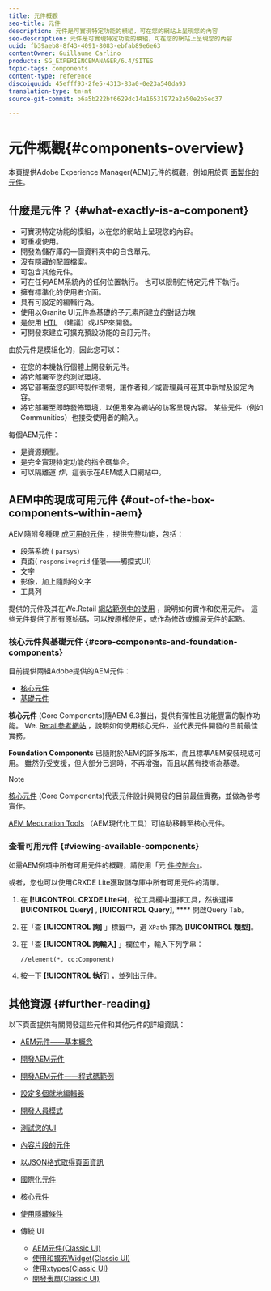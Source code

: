 ```yaml
---
title: 元件概觀
seo-title: 元件
description: 元件是可實現特定功能的模組，可在您的網站上呈現您的內容
seo-description: 元件是可實現特定功能的模組，可在您的網站上呈現您的內容
uuid: fb39aeb8-8f43-4091-8083-ebfab89e6e63
contentOwner: Guillaume Carlino
products: SG_EXPERIENCEMANAGER/6.4/SITES
topic-tags: components
content-type: reference
discoiquuid: 45efff93-2fe5-4313-83a0-0e23a540da93
translation-type: tm+mt
source-git-commit: b6a5b222bf6629dc14a16531972a2a50e2b5ed37

---
```



# 元件概觀{#components-overview}

本頁提供Adobe Experience Manager(AEM)元件的概觀，例如用於頁 [面製作的元件](/help/sites-authoring/default-components-foundation.md)。

## 什麼是元件？ {#what-exactly-is-a-component}

* 可實現特定功能的模組，以在您的網站上呈現您的內容。
* 可重複使用。
* 開發為儲存庫的一個資料夾中的自含單元。
* 沒有隱藏的配置檔案。
* 可包含其他元件。
* 可在任何AEM系統內的任何位置執行。 也可以限制在特定元件下執行。
* 擁有標準化的使用者介面。
* 具有可設定的編輯行為。
* 使用以Granite UI元件為基礎的子元素所建立的對話方塊
* 是使用 [HTL](https://helpx.adobe.com/experience-manager/htl/user-guide.html) （建議）或JSP來開發。
* 可開發來建立可擴充預設功能的自訂元件。

由於元件是模組化的，因此您可以：

* 在您的本機執行個體上開發新元件。
* 將它部署至您的測試環境。
* 將它部署至您的即時製作環境，讓作者和／或管理員可在其中新增及設定內容。
* 將它部署至即時發佈環境，以便用來為網站的訪客呈現內容。 某些元件（例如Communities）也接受使用者的輸入。

每個AEM元件：

* 是資源類型。
* 是完全實現特定功能的指令碼集合。
* 可以隔離運 *作*，這表示在AEM或入口網站中。

## AEM中的現成可用元件 {#out-of-the-box-components-within-aem}

AEM隨附多種現 [成可用的元件](/help/sites-authoring/default-components.md) ，提供完整功能，包括：

* 段落系統 ( `parsys`)
* 頁面( `responsivegrid` 僅限——觸控式UI)
* 文字
* 影像，加上隨附的文字
* 工具列

提供的元件及其在We.Retail [網站範例中的使用](/help/sites-developing/we-retail.md) ，說明如何實作和使用元件。 這些元件提供了所有原始碼，可以按原樣使用，或作為修改或擴展元件的起點。

### 核心元件與基礎元件 {#core-components-and-foundation-components}

目前提供兩組Adobe提供的AEM元件：

* [核心元件](https://docs.adobe.com/content/help/en/experience-manager-core-components/using/introduction.html)
* [基礎元件](/help/sites-authoring/default-components-foundation.md)

**核心元件** (Core Components)隨AEM 6.3推出，提供有彈性且功能豐富的製作功能。 We. [Retail參考網站](/help/sites-developing/we-retail.md) ，說明如何使用核心元件，並代表元件開發的目前最佳實務。

**Foundation Components** 已隨附於AEM的許多版本，而且標準AEM安裝現成可用。 雖然仍受支援，但大部分已過時，不再增強，而且以舊有技術為基礎。

>[!NOTE]
>
>[核心元件](https://docs.adobe.com/content/help/en/experience-manager-core-components/using/introduction.html) (Core Components)代表元件設計與開發的目前最佳實務，並做為參考實作。
>
>[AEM Meduration Tools](modernization-tools.md) （AEM現代化工具）可協助移轉至核心元件。

### 查看可用元件 {#viewing-available-components}

如需AEM例項中所有可用元件的概觀，請使用「元 [件控制台」](/help/sites-authoring/default-components-console.md)。

或者，您也可以使用CRXDE Lite獲取儲存庫中所有可用元件的清單。

1. 在 **[!UICONTROL CRXDE Lite中]**，從工具欄中選擇工具，然後選擇 **[!UICONTROL Query]** , **[!UICONTROL Query]**, **** 開啟Query Tab。

1. 在「查 **[!UICONTROL 詢]** 」標籤中，選 `XPath` 擇為 **[!UICONTROL 類型]**。

1. 在「查 **[!UICONTROL 詢輸入]** 」欄位中，輸入下列字串：

   `//element(*, cq:Component)`

1. 按一下 **[!UICONTROL 執行]** ，並列出元件。

## 其他資源 {#further-reading}

以下頁面提供有關開發這些元件和其他元件的詳細資訊：

* [AEM元件——基本概念](/help/sites-developing/components-basics.md)
* [開發AEM元件](/help/sites-developing/developing-components.md)
* [開發AEM元件——程式碼範例](/help/sites-developing/developing-components-samples.md)
* [設定多個就地編輯器](/help/sites-developing/multiple-inplace-editors.md)
* [開發人員模式](/help/sites-developing/developer-mode.md)
* [測試您的UI](/help/sites-developing/hobbes.md)
* [內容片段的元件](/help/sites-developing/components-content-fragments.md)
* [以JSON格式取得頁面資訊](/help/sites-developing/pageinfo.md)
* [國際化元件](/help/sites-developing/i18n.md)
* [核心元件](https://docs.adobe.com/content/help/en/experience-manager-core-components/using/introduction.html)
* [使用隱藏條件](/help/sites-developing/hide-conditions.md)
* 傳統 UI

   * [AEM元件(Classic UI)](/help/sites-developing/developing-components-classic.md)
   * [使用和擴充Widget(Classic UI)](/help/sites-developing/widgets.md)
   * [使用xtypes(Classic UI)](/help/sites-developing/xtypes.md)
   * [開發表單(Classic UI)](/help/sites-developing/developing-forms.md)

